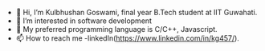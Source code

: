 - 👋 Hi, I’m Kulbhushan Goswami, final year B.Tech student at IIT Guwahati.
- 👀 I’m interested in software development
- 🌱 My preferred programming language is C/C++, Javascript.
- 📫 How to reach me -linkedIn(https://www.linkedin.com/in/kg457/).
<!---
igoswamik/igoswamik is a ✨ special ✨ repository because its `README.md` (this file) appears on your GitHub profile.
You can click the Preview link to take a look at your changes.
--->
